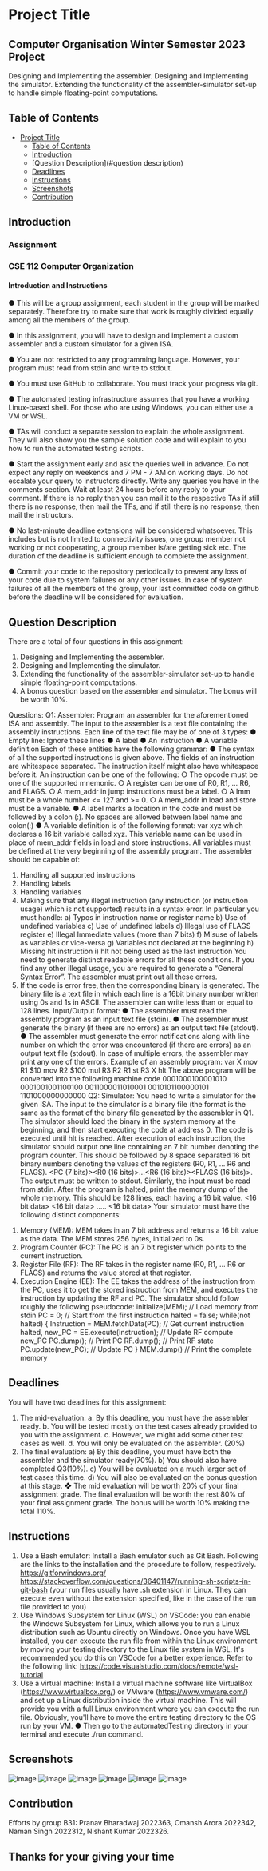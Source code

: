 # Project Title

## Computer Organisation Winter Semester 2023 Project

Designing and Implementing the assembler.
Designing and Implementing the simulator.
Extending the functionality of the assembler-simulator set-up to handle simple floating-point computations.

## Table of Contents

- [Project Title](#project-title)
  - [Table of Contents](#table-of-contents)
  - [Introduction](#introduction)
  - [Question Description](#question description)
  - [Deadlines](#deadlines)
  - [Instructions](#instructions)
  - [Screenshots](#screenshots)
  - [Contribution](#contribution)

## Introduction

### Assignment

### CSE 112 Computer Organization
#### Introduction and Instructions

● This will be a group assignment, each student in the group will be marked separately.
Therefore try to make sure that work is roughly divided equally among all the members
of the group.

● In this assignment, you will have to design and implement a custom assembler and a
custom simulator for a given ISA.

● You are not restricted to any programming language. However, your program must read
from stdin and write to stdout.

● You must use GitHub to collaborate. You must track your progress via git.

● The automated testing infrastructure assumes that you have a working Linux-based
shell. For those who are using Windows, you can either use a VM or WSL.

● TAs will conduct a separate session to explain the whole assignment. They will
also show you the sample solution code and will explain to you how to run the
automated testing scripts.

● Start the assignment early and ask the queries well in advance. Do not expect any reply
on weekends and 7 PM - 7 AM on working days. Do not escalate your query to
instructors directly. Write any queries you have in the comments section. Wait at
least 24 hours before any reply to your comment. If there is no reply then you can mail it
to the respective TAs if still there is no response, then mail the TFs, and if still there is no
response, then mail the instructors.

● No last-minute deadline extensions will be considered whatsoever. This includes
but is not limited to connectivity issues, one group member not working or not
cooperating, a group member is/are getting sick etc. The duration of the deadline is
sufficient enough to complete the assignment.

● Commit your code to the repository periodically to prevent any loss of your code due to
system failures or any other issues. In case of system failures of all the members of the
group, your last committed code on github before the deadline will be considered for
evaluation.

## Question Description
There are a total of four questions in this assignment:
1. Designing and Implementing the assembler.
2. Designing and Implementing the simulator.
3. Extending the functionality of the assembler-simulator set-up to handle simple
floating-point computations.
4. A bonus question based on the assembler and simulator.
The bonus will be worth 10%.

Questions:
Q1: Assembler:
Program an assembler for the aforementioned ISA and assembly. The input to the
assembler is a text file containing the assembly instructions. Each line of the text file may be of
one of 3 types:
● Empty line: Ignore these lines
● A label
● An instruction
● A variable definition
Each of these entities have the following grammar:
● The syntax of all the supported instructions is given above. The fields of an instruction
are whitespace separated. The instruction itself might also have whitespace before it. An
instruction can be one of the following:
○ The opcode must be one of the supported mnemonic.
○ A register can be one of R0, R1, … R6, and FLAGS.
○ A mem_addr in jump instructions must be a label.
○ A Imm must be a whole number <= 127 and >= 0.
○ A mem_addr in load and store must be a variable.
● A label marks a location in the code and must be followed by a colon (:). No spaces are
allowed between label name and colon(:)
● A variable definition is of the following format:
var xyz
which declares a 16 bit variable called xyz. This variable name can be used in
place of mem_addr fields in load and store instructions.
All variables must be defined at the very beginning of the assembly program.
The assembler should be capable of:
1) Handling all supported instructions
2) Handling labels
3) Handling variables
4) Making sure that any illegal instruction (any instruction (or instruction usage) which is not
supported) results in a syntax error. In particular you must handle:
a) Typos in instruction name or register name
b) Use of undefined variables
c) Use of undefined labels
d) Illegal use of FLAGS register
e) Illegal Immediate values (more than 7 bits)
f) Misuse of labels as variables or vice-versa
g) Variables not declared at the beginning
h) Missing hlt instruction
i) hlt not being used as the last instruction
You need to generate distinct readable errors for all these conditions. If you find any
other illegal usage, you are required to generate a “General Syntax Error”.
The assembler must print out all these errors.
5) If the code is error free, then the corresponding binary is generated. The binary file is a
text file in which each line is a 16bit binary number written using 0s and 1s in ASCII. The
assembler can write less than or equal to 128 lines.
Input/Output format:
● The assembler must read the assembly program as an input text file (stdin).
● The assembler must generate the binary (if there are no errors) as an output text file
(stdout).
● The assembler must generate the error notifications along with line number on which the
error was encountered (if there are errors) as an output text file (stdout). In case of
multiple errors, the assembler may print any one of the errors.
Example of an assembly program:
var X
mov R1 $10
mov R2 $100
mul R3 R2 R1
st R3 X
hlt
The above program will be converted into the following machine code
0001000100001010
0001001001100100
0011000011010001
0010101100000101
1101000000000000
Q2: Simulator:
You need to write a simulator for the given ISA. The input to the simulator is a binary
file (the format is the same as the format of the binary file generated by the assembler in Q1.
The simulator should load the binary in the system memory at the beginning, and then start
executing the code at address 0. The code is executed until hlt is reached. After execution of
each instruction, the simulator should output one line containing an 7 bit number denoting the
program counter. This should be followed by 8 space separated 16 bit binary numbers
denoting the values of the registers (R0, R1, … R6 and FLAGS).
<PC (7 bits)><space><R0 (16 bits)><space>...<R6 (16 bits)><space><FLAGS (16 bits)>.
The output must be written to stdout. Similarly, the input must be read from stdin. After
the program is halted, print the memory dump of the whole memory. This should be 128 lines,
each having a 16 bit value.
<16 bit data>
<16 bit data>
…..
<16 bit data>
Your simulator must have the following distinct components:
1. Memory (MEM): MEM takes in an 7 bit address and returns a 16 bit value as the data.
The MEM stores 256 bytes, initialized to 0s.
2. Program Counter (PC): The PC is an 7 bit register which points to the current instruction.
3. Register File (RF): The RF takes in the register name (R0, R1, … R6 or FLAGS) and
returns the value stored at that register.
4. Execution Engine (EE): The EE takes the address of the instruction from the PC, uses it
to get the stored instruction from MEM, and executes the instruction by updating the RF
and PC.
The simulator should follow roughly the following pseudocode:
initialize(MEM); // Load memory from stdin
PC = 0; // Start from the first instruction
halted = false;
while(not halted)
{
Instruction = MEM.fetchData(PC); // Get current instruction
halted, new_PC = EE.execute(Instruction); // Update RF compute new_PC
PC.dump(); // Print PC
RF.dump(); // Print RF state
PC.update(new_PC); // Update PC
}
MEM.dump() // Print the complete memory

## Deadlines
You will have two deadlines for this assignment:
1. The mid-evaluation:
a. By this deadline, you must have the assembler ready.
b. You will be tested mostly on the test cases already provided to you with the
assignment.
c. However, we might add some other test cases as well.
d. You will only be evaluated on the assembler. (20%)
2. The final evaluation:
a) By this deadline, you must have both the assembler and the simulator
ready(70%).
b) You should also have completed Q3(10%).
c) You will be evaluated on a much larger set of test cases this time.
d) You will also be evaluated on the bonus question at this stage.
❖ The mid evaluation will be worth 20% of your final assignment grade. The final
evaluation will be worth the rest 80% of your final assignment grade. The bonus
will be worth 10% making the total 110%.

## Instructions
1. Use a Bash emulator: Install a Bash emulator such as Git Bash. Following are
the links to the installation and the procedure to follow, respectively.
https://gitforwindows.org/
https://stackoverflow.com/questions/36401147/running-sh-scripts-in-git-bash
(your run files usually have .sh extension in Linux. They can execute even
without the extension specified, like in the case of the run file provided to you)
2. Use Windows Subsystem for Linux (WSL) on VSCode: you can enable the
Windows Subsystem for Linux, which allows you to run a Linux distribution such
as Ubuntu directly on Windows. Once you have WSL installed, you can execute
the run file from within the Linux environment by moving your testing directory to
the Linux file system in WSL. It's recommended you do this on VSCode for a
better experience. Refer to the following link:
https://code.visualstudio.com/docs/remote/wsl-tutorial
3. Use a virtual machine: Install a virtual machine software like VirtualBox
(https://www.virtualbox.org/) or VMware (https://www.vmware.com/) and set up a
Linux distribution inside the virtual machine. This will provide you with a full Linux
environment where you can execute the run file. Obviously, you'll have to move
the entire testing directory to the OS run by your VM.
● Then go to the automatedTesting directory in your terminal and execute ./run
command.

## Screenshots
![image](https://github.com/aroraomansh/CSE112-B31-project/assets/119057485/7d6214d6-79b9-40b9-b723-21e66cd2ed31)
![image](https://github.com/aroraomansh/CSE112-B31-project/assets/119057485/c5b353dc-0315-4964-afc8-6b6a4d6bd4bb)
![image](https://github.com/aroraomansh/CSE112-B31-project/assets/119057485/74455c7b-6d3d-49a6-bd22-3b4d059c5817)
![image](https://github.com/aroraomansh/CSE112-B31-project/assets/119057485/cbea9f9d-6256-412a-bd82-29136b08338d)
![image](https://github.com/aroraomansh/CSE112-B31-project/assets/119057485/a340c604-b182-4df5-be95-6477ff0de172)
![image](https://github.com/aroraomansh/CSE112-B31-project/assets/119057485/56305825-38a4-4211-b62e-eabf3e3c5573)

## Contribution
Efforts by group B31:
Pranav Bharadwaj 2022363,
Omansh Arora     2022342,
Naman Singh      2022312,
Nishant Kumar    2022326.
  
## Thanks for your giving your time 
